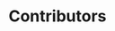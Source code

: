 ---
layout: profiles
permalink: /people/
title: Contributors
description: 
nav: true
nav_order: 4

profiles:
  # if you want to include more than one profile, just replicate the following block
  # and create one content file for each profile inside _pages/
  - align: left
    image: profiles/yongkyung.jpg
    content: organizer/yongkyung.md
    image_circular: false # crops the image to make it circular
    more_info: 
  - align: left
    image: profiles/dongyoung.jpg
    content: organizer/dongyoung.md
    image_circular: false # crops the image to make it circular
    more_info: 
  - align: left
    image: profiles/sungil.jpg
    content: organizer/sungil.md
    image_circular: false # crops the image to make it circular
    more_info: 
  - align: left
    image: profiles/alex.jpg
    content: organizer/alex.md
    image_circular: false # crops the image to make it circular
    more_info: 

---